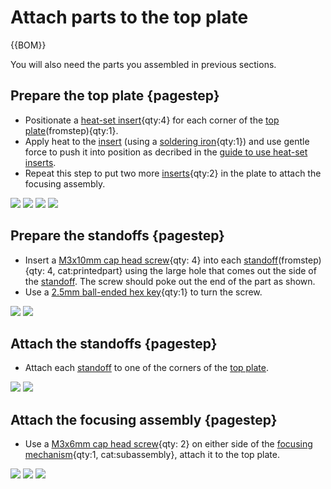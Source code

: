 # Attach parts to the top plate

{{BOM}}

[Heat-set insert]: parts/mech/heat-set_insert.md "{cat:mechanic}"
[M3x6mm cap head screw]: parts/mech/m3x6_screw.md "{cat:mechanic}"
[M3x10mm cap head screw]: parts/mech/m3x10_screw.md "{cat:mechanic}" 
[Top plate]: parts/materials/top-plate.md "{cat:lasercutpart}"
[Soldering iron]: parts/tools/soldering-iron.md "{cat:tool}"
[2.5mm Ball-end Allen key]: parts/tools/2.5mmBallEndAllenKey.md "{cat:tool}"
[Focusing assembly]: models/focusing-assembly.stl "{previewpage}"
[Standoff-M]: models/standoff-M.stl "{previewpage}"

You will also need the parts you assembled in previous sections.

## Prepare the top plate {pagestep}

* Positionate a [heat-set insert][Heat-set insert]{qty:4} for each corner of the [top plate][Top plate](fromstep){qty:1}.
* Apply heat to the [insert][Heat-set insert] (using a [soldering iron][Soldering iron]{qty:1}) and use gentle force to push it into position as decribed in the [guide to use heat-set inserts].
* Repeat this step to put two more [inserts][Heat-set insert]{qty:2} in the plate to attach the focusing assembly.

![](images/heat-insert_top-plate.png)
![](images/heat-set_insert.gif)
![](images/heat-insert_top-plate_1.png)
![](images/heat-insert_top-plate_3.png)

## Prepare the standoffs {pagestep}

* Insert a [M3x10mm cap head screw]{qty: 4} into each [standoff][Standoff-M](fromstep){qty: 4, cat:printedpart} using the large hole that comes out the side of the [standoff][Standoff-M]. The screw should poke out the end of the part as shown.
* Use a [2.5mm ball-ended hex key][2.5mm Ball-end Allen key]{qty:1} to turn the screw.

![](images/spacer_screw_insertion_1.png)
![](images/spacer_screw_insertion_2.png)

## Attach the standoffs {pagestep}

* Attach each [standoff][Standoff-M] to one of the corners of the [top plate][Top plate].

![](images/spacer_top_attachment.png)
![](images/spacer_top_attached.png)

## Attach the focusing assembly {pagestep}

* Use a [M3x6mm cap head screw]{qty: 2} on either side of the [focusing mechanism](fromstep){qty:1, cat:subassembly}, attach it to the top plate.

![](images/focus_assembly_top_attachment.jpg)
![](images/focus_assembly_top_attached.jpg)
![](images/focus_assembly_top_attached_1.jpg)

[guide to use heat-set inserts]: https://hackaday.com/2019/02/28/threading-3d-printed-parts-how-to-use-heat-set-inserts/